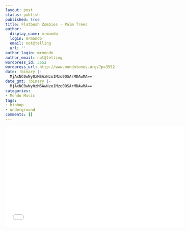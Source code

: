 ```yaml
---
layout: post
status: publish
published: true
title: Flatbush Zombies - Palm Trees
author:
  display_name: mrmondo
  login: mrmondo
  email: not@telling
  url: ''
author_login: mrmondo
author_email: not@telling
wordpress_id: 3552
wordpress_url: http://www.mondotunes.org/?p=3552
date: !binary |-
  MjAxNC0wNy0zMSAxNzo1Mzo0OSArMDAwMA==
date_gmt: !binary |-
  MjAxNC0wNy0zMSAwNzo1Mzo0OSArMDAwMA==
categories:
- Mondo Music
tags:
- hiphop
- underground
comments: []
---
```

<iframe width="560" height="315" src="//www.youtube.com/embed/kfzRXseSBIM" frameborder="0"> </iframe>
